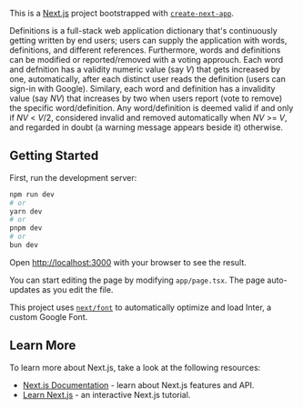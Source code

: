 This is a [Next.js](https://nextjs.org/) project bootstrapped with [`create-next-app`](https://github.com/vercel/next.js/tree/canary/packages/create-next-app).

Definitions is a full-stack web application dictionary that's continuously getting written by end users; users can supply the application with words, definitions, and different references. Furthermore, words and definitions can be modified or reported/removed with a voting approuch. Each word and defnition has a validity numeric value (say _V_) that gets increased by one, automatically, after each distinct user reads the definition (users can sign-in with Google). Similary, each word and definition has a invalidity value (say _NV_) that increases by two when users report (vote to remove) the specific word/definition. Any word/definition is deemed valid if and only if _NV_ < _V_/2, considered invalid and removed automatically when _NV_ >= _V_, and regarded in doubt (a warning message appears beside it) otherwise.

## Getting Started

First, run the development server:

```bash
npm run dev
# or
yarn dev
# or
pnpm dev
# or
bun dev
```

Open [http://localhost:3000](http://localhost:3000) with your browser to see the result.

You can start editing the page by modifying `app/page.tsx`. The page auto-updates as you edit the file.

This project uses [`next/font`](https://nextjs.org/docs/basic-features/font-optimization) to automatically optimize and load Inter, a custom Google Font.

## Learn More

To learn more about Next.js, take a look at the following resources:

- [Next.js Documentation](https://nextjs.org/docs) - learn about Next.js features and API.
- [Learn Next.js](https://nextjs.org/learn) - an interactive Next.js tutorial.
